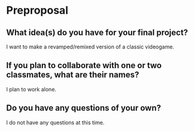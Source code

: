 # Preproposal

## What idea(s) do you have for your final project?

I want to make a revamped/remixed version of a classic videogame.

## If you plan to collaborate with one or two classmates, what are their names?

I plan to work alone.

## Do you have any questions of your own?

I do not have any questions at this time.
